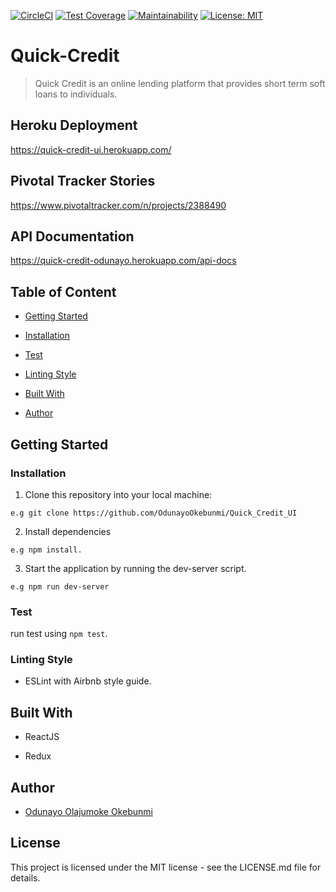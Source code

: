 
[![CircleCI](https://circleci.com/gh/OdunayoOkebunmi/Quick_Credit_UI.svg?style=svg)](https://circleci.com/gh/OdunayoOkebunmi/Quick_Credit_UI)
[![Test Coverage](https://api.codeclimate.com/v1/badges/a7f0a48174e7df407fd4/test_coverage)](https://codeclimate.com/github/OdunayoOkebunmi/Quick_Credit_UI/test_coverage)
[![Maintainability](https://api.codeclimate.com/v1/badges/a7f0a48174e7df407fd4/maintainability)](https://codeclimate.com/github/OdunayoOkebunmi/Quick_Credit_UI/maintainability)
[![License: MIT](https://img.shields.io/badge/License-MIT-yellow.svg)](https://opensource.org/licenses/MIT)
 
# Quick-Credit

> Quick Credit is an online lending platform that provides short term soft loans to individuals.


## Heroku Deployment
https://quick-credit-ui.herokuapp.com/

## Pivotal Tracker Stories
https://www.pivotaltracker.com/n/projects/2388490

## API Documentation
https://quick-credit-odunayo.herokuapp.com/api-docs

## Table of Content
 * [Getting Started](#getting-started)
 
 * [Installation](#installation)

 * [Test](#test)
 

 * [Linting Style](#linting-style)
 
 * [Built With](#built-with)
 
 * [Author](#author)


## Getting Started

### Installation
1. Clone this repository into your local machine:
```
e.g git clone https://github.com/OdunayoOkebunmi/Quick_Credit_UI
```
2. Install dependencies 
```
e.g npm install.
```
3. Start the application by running the dev-server script.

```
e.g npm run dev-server
```

### Test
run test using ```npm test```.

### Linting Style
* ESLint with Airbnb style guide. 


## Built With
* ReactJS

* Redux


## Author
*  [Odunayo Olajumoke Okebunmi](https://twitter.com/OdunayoO_)

## License
This project is licensed under the MIT license - see the LICENSE.md file for details.
